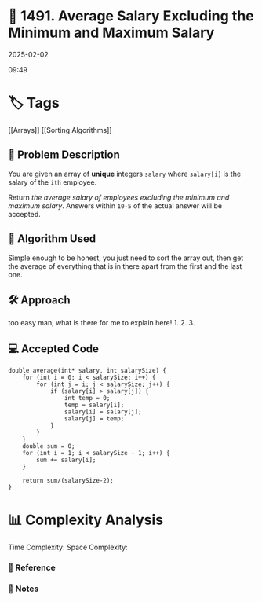 # 📝 1491. Average Salary Excluding the Minimum and Maximum Salary
2025-02-02

09:49

# 🏷️ Tags
[[Arrays]]
[[Sorting Algorithms]]

## 📄 Problem Description
<!-- Briefly describe the problem statement here -->
You are given an array of **unique** integers `salary` where `salary[i]` is the salary of the `ith` employee.

Return _the average salary of employees excluding the minimum and maximum salary_. Answers within `10-5` of the actual answer will be accepted.
## 🧠 Algorithm Used
<!-- Describe the algorithm you used to solve the problem -->
Simple enough to be honest, you just need to sort the array out, then get the average of everything that is in there apart from the first and the last one. 
## 🛠️ Approach
<!-- Explain your approach step-by-step -->
too easy man, what is there for me to explain here! 
1. 
2. 
3. 

## 💻 Accepted Code
```
double average(int* salary, int salarySize) {
    for (int i = 0; i < salarySize; i++) {
        for (int j = i; j < salarySize; j++) {
            if (salary[i] > salary[j]) {
                int temp = 0;
                temp = salary[i];
                salary[i] = salary[j];
                salary[j] = temp;
            }
        }
    }
    double sum = 0;
    for (int i = 1; i < salarySize - 1; i++) {
        sum += salary[i];
    }

    return sum/(salarySize-2);
}
```
# 📊 Complexity Analysis
Time Complexity:
Space Complexity:


### 🔗 Reference
### 📝 Notes
